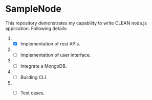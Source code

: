 # SampleNode
This repository demonstrates my capability to write CLEAN node.js application. Following details:
1.	- [x] Implementation of rest APIs.
2.	- [ ] Implementation of user interface.
3.	- [ ] Integrate a MongoDB.
4.	- [ ] Building CLI.
5.	- [ ] Test cases.

